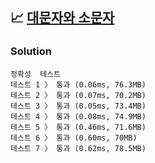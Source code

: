 ## 📈 [대문자와 소문자](https://school.programmers.co.kr/learn/courses/30/lessons/120893)

### Solution

```text
정확성  테스트
테스트 1 〉	통과 (0.06ms, 76.3MB)
테스트 2 〉	통과 (0.07ms, 70.2MB)
테스트 3 〉	통과 (0.05ms, 73.4MB)
테스트 4 〉	통과 (0.08ms, 74.9MB)
테스트 5 〉	통과 (0.46ms, 71.6MB)
테스트 6 〉	통과 (0.60ms, 70MB)
테스트 7 〉	통과 (0.62ms, 78.5MB)
```